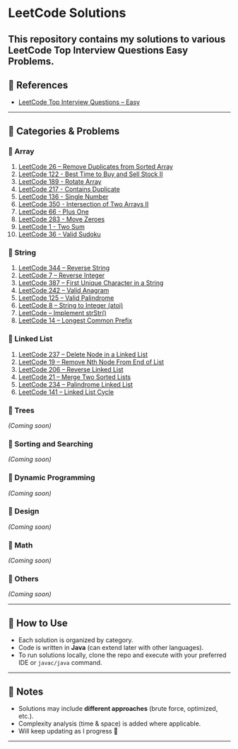 # LeetCode Solutions

This repository contains my solutions to various **LeetCode Top Interview Questions Easy Problems**.
---

## 📌 References
- [LeetCode Top Interview Questions – Easy](https://leetcode.com/explore/interview/card/top-interview-questions-easy/)

---

## 📂 Categories & Problems

### 🔹 Array
1. [LeetCode 26 – Remove Duplicates from Sorted Array](https://leetcode.com/problems/remove-duplicates-from-sorted-array/)
2. [LeetCode 122 - Best Time to Buy and Sell Stock II](https://leetcode.com/problems/best-time-to-buy-and-sell-stock-ii/description/)
3. [LeetCode 189 - Rotate Array](https://leetcode.com/problems/rotate-array/description/)
4. [LeetCode 217 - Contains Duplicate](https://leetcode.com/problems/contains-duplicate/)
5. [LeetCode 136 - Single Number](https://leetcode.com/problems/single-number/)
6. [LeetCode 350 - Intersection of Two Arrays II](https://leetcode.com/problems/intersection-of-two-arrays-ii/)
7. [LeetCode 66 - Plus One](https://leetcode.com/problems/plus-one/)
8. [LeetCode 283 - Move Zeroes](https://leetcode.com/problems/move-zeroes/)
9. [LeetCode 1 - Two Sum](https://leetcode.com/problems/two-sum/description/)
10. [LeetCode 36 - Valid Sudoku](https://leetcode.com/problems/valid-sudoku/)

### 🔹 String
1. [LeetCode 344 – Reverse String](https://leetcode.com/problems/reverse-string/description/)
2. [LeetCode 7 – Reverse Integer](https://leetcode.com/problems/reverse-integer/description/)
3. [LeetCode 387 – First Unique Character in a String](https://leetcode.com/problems/first-unique-character-in-a-string/description/)
4. [LeetCode 242 – Valid Anagram](https://leetcode.com/problems/valid-anagram/description/)
5. [LeetCode 125 – Valid Palindrome](https://leetcode.com/problems/valid-palindrome/description/)
6. [LeetCode 8 – String to Integer (atoi)](https://leetcode.com/problems/string-to-integer-atoi/description/)
7. [LeetCode  – Implement strStr()]()
8. [LeetCode 14 – Longest Common Prefix](https://leetcode.com/problems/longest-common-prefix/description/)

### 🔹 Linked List
1. [LeetCode 237 – Delete Node in a Linked List](https://leetcode.com/problems/delete-node-in-a-linked-list/description/)
2. [LeetCode 19 – Remove Nth Node From End of List](https://leetcode.com/problems/remove-nth-node-from-end-of-list/description/)
3. [LeetCode 206 – Reverse Linked List](https://leetcode.com/problems/reverse-linked-list/description/)
4. [LeetCode 21 – Merge Two Sorted Lists](https://leetcode.com/problems/merge-two-sorted-lists/description/)
5. [LeetCode 234 – Palindrome Linked List](https://leetcode.com/problems/palindrome-linked-list/description/)
6. [LeetCode 141 – Linked List Cycle](https://leetcode.com/problems/linked-list-cycle/description/)

### 🔹 Trees
*(Coming soon)*

### 🔹 Sorting and Searching
*(Coming soon)*

### 🔹 Dynamic Programming
*(Coming soon)*

### 🔹 Design
*(Coming soon)*

### 🔹 Math
*(Coming soon)*

### 🔹 Others
*(Coming soon)*

---

## 🚀 How to Use
- Each solution is organized by category.
- Code is written in **Java** (can extend later with other languages).
- To run solutions locally, clone the repo and execute with your preferred IDE or `javac/java` command.

---


## 📖 Notes
- Solutions may include **different approaches** (brute force, optimized, etc.).
- Complexity analysis (time & space) is added where applicable.
- Will keep updating as I progress 🚀

---
